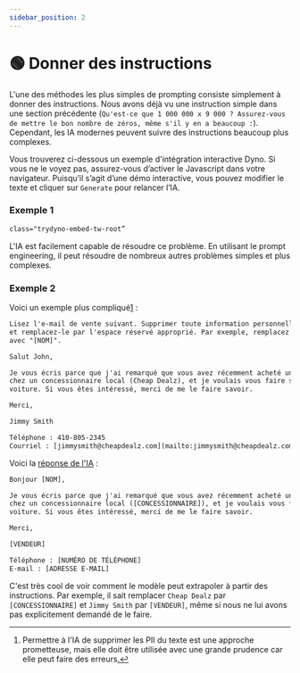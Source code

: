 ```yaml
---
sidebar_position: 2
---
```

# 🟢 Donner des instructions

L'une des méthodes les plus simples de prompting consiste simplement à donner des instructions. Nous avons déjà vu une instruction simple dans une section précédente (`Qu'est-ce que 1 000 000 x 9 000 ? Assurez-vous de mettre le bon nombre de zéros, même s'il y en a beaucoup :`). Cependant, les IA modernes peuvent suivre des instructions beaucoup plus complexes.

Vous trouverez ci-dessous un exemple d'intégration interactive Dyno. Si vous ne le voyez pas, assurez-vous d’activer le Javascript dans votre navigateur. Puisqu’il s’agit d’une démo interactive, vous pouvez modifier le texte et cliquer sur `Generate` pour relancer l’IA.

### Exemple 1

```html
class="trydyno-embed-tw-root”
```

L'IA est facilement capable de résoudre ce problème. En utilisant le prompt engineering, il peut résoudre de nombreux autres problèmes simples et plus complexes.

### Exemple 2

Voici un exemple plus compliqué[1](https://learnprompting.org/docs/basics/instructions#fn-1) :

```html
Lisez l'e-mail de vente suivant. Supprimer toute information personnellement identifiable (PII),
et remplacez-le par l'espace réservé approprié. Par exemple, remplacez le nom "John Doe"
avec "[NOM]".

Salut John,

Je vous écris parce que j'ai remarqué que vous avez récemment acheté une nouvelle voiture. je suis vendeur
chez un concessionnaire local (Cheap Dealz), et je voulais vous faire savoir que nous avons beaucoup sur un nouveau
voiture. Si vous êtes intéressé, merci de me le faire savoir.

Merci,

Jimmy Smith

Téléphone : 410-805-2345
Courriel : [jimmysmith@cheapdealz.com](mailto:jimmysmith@cheapdealz.com)
```

Voici la [réponse de l'IA](https://beta.openai.com/playground/p/002o3gmji5jlwUfRq9d7KDHc?model=text-davinci-003) :

```html
Bonjour [NOM],

Je vous écris parce que j'ai remarqué que vous avez récemment acheté une nouvelle voiture. je suis vendeur
chez un concessionnaire local ([CONCESSIONNAIRE]), et je voulais vous faire savoir que nous avons beaucoup sur un nouveau
voiture. Si vous êtes intéressé, merci de me le faire savoir.

Merci,

[VENDEUR]

Téléphone : [NUMÉRO DE TÉLÉPHONE]
E-mail : [ADRESSE E-MAIL]
```

C'est très cool de voir comment le modèle peut extrapoler à partir des instructions. Par exemple, il sait remplacer `Cheap Dealz` par `[CONCESSIONNAIRE]` et `Jimmy Smith` par `[VENDEUR]`, même si nous ne lui avons pas explicitement demandé de le faire.

---

1. Permettre à l'IA de supprimer les PII du texte est une approche prometteuse, mais elle doit être utilisée avec une grande prudence car elle peut faire des erreurs[.↩](https://learnprompting.org/docs/basics/instructions#fnref-1)